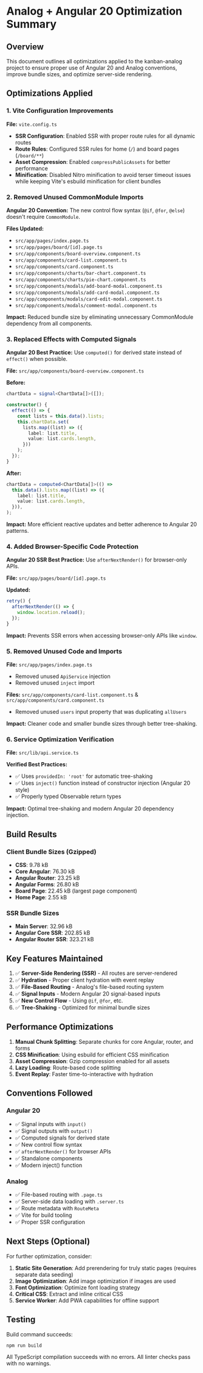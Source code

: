 # Analog + Angular 20 Optimization Summary

## Overview

This document outlines all optimizations applied to the kanban-analog project to ensure proper use of Angular 20 and Analog conventions, improve bundle sizes, and optimize server-side rendering.

## Optimizations Applied

### 1. Vite Configuration Improvements

**File:** `vite.config.ts`

- **SSR Configuration**: Enabled SSR with proper route rules for all dynamic routes
- **Route Rules**: Configured SSR rules for home (`/`) and board pages (`/board/**`)
- **Asset Compression**: Enabled `compressPublicAssets` for better performance
- **Minification**: Disabled Nitro minification to avoid terser timeout issues while keeping Vite's esbuild minification for client bundles

### 2. Removed Unused CommonModule Imports

**Angular 20 Convention:** The new control flow syntax (`@if`, `@for`, `@else`) doesn't require `CommonModule`.

**Files Updated:**

- `src/app/pages/index.page.ts`
- `src/app/pages/board/[id].page.ts`
- `src/app/components/board-overview.component.ts`
- `src/app/components/card-list.component.ts`
- `src/app/components/card.component.ts`
- `src/app/components/charts/bar-chart.component.ts`
- `src/app/components/charts/pie-chart.component.ts`
- `src/app/components/modals/add-board-modal.component.ts`
- `src/app/components/modals/add-card-modal.component.ts`
- `src/app/components/modals/card-edit-modal.component.ts`
- `src/app/components/modals/comment-modal.component.ts`

**Impact:** Reduced bundle size by eliminating unnecessary CommonModule dependency from all components.

### 3. Replaced Effects with Computed Signals

**Angular 20 Best Practice:** Use `computed()` for derived state instead of `effect()` when possible.

**File:** `src/app/components/board-overview.component.ts`

**Before:**

```typescript
chartData = signal<ChartData[]>([]);

constructor() {
  effect(() => {
    const lists = this.data().lists;
    this.chartData.set(
      lists.map((list) => ({
        label: list.title,
        value: list.cards.length,
      }))
    );
  });
}
```

**After:**

```typescript
chartData = computed<ChartData[]>(() =>
  this.data().lists.map((list) => ({
    label: list.title,
    value: list.cards.length,
  })),
);
```

**Impact:** More efficient reactive updates and better adherence to Angular 20 patterns.

### 4. Added Browser-Specific Code Protection

**Angular 20 SSR Best Practice:** Use `afterNextRender()` for browser-only APIs.

**File:** `src/app/pages/board/[id].page.ts`

**Updated:**

```typescript
retry() {
  afterNextRender(() => {
    window.location.reload();
  });
}
```

**Impact:** Prevents SSR errors when accessing browser-only APIs like `window`.

### 5. Removed Unused Code and Imports

**File:** `src/app/pages/index.page.ts`

- Removed unused `ApiService` injection
- Removed unused `inject` import

**Files:** `src/app/components/card-list.component.ts` & `src/app/components/card.component.ts`

- Removed unused `users` input property that was duplicating `allUsers`

**Impact:** Cleaner code and smaller bundle sizes through better tree-shaking.

### 6. Service Optimization Verification

**File:** `src/lib/api.service.ts`

**Verified Best Practices:**

- ✅ Uses `providedIn: 'root'` for automatic tree-shaking
- ✅ Uses `inject()` function instead of constructor injection (Angular 20 style)
- ✅ Properly typed Observable return types

**Impact:** Optimal tree-shaking and modern Angular 20 dependency injection.

## Build Results

### Client Bundle Sizes (Gzipped)

- **CSS**: 9.78 kB
- **Core Angular**: 76.30 kB
- **Angular Router**: 23.25 kB
- **Angular Forms**: 26.80 kB
- **Board Page**: 22.45 kB (largest page component)
- **Home Page**: 2.55 kB

### SSR Bundle Sizes

- **Main Server**: 32.96 kB
- **Angular Core SSR**: 202.85 kB
- **Angular Router SSR**: 323.21 kB

## Key Features Maintained

1. ✅ **Server-Side Rendering (SSR)** - All routes are server-rendered
2. ✅ **Hydration** - Proper client hydration with event replay
3. ✅ **File-Based Routing** - Analog's file-based routing system
4. ✅ **Signal Inputs** - Modern Angular 20 signal-based inputs
5. ✅ **New Control Flow** - Using `@if`, `@for`, etc.
6. ✅ **Tree-Shaking** - Optimized for minimal bundle sizes

## Performance Optimizations

1. **Manual Chunk Splitting**: Separate chunks for core Angular, router, and forms
2. **CSS Minification**: Using esbuild for efficient CSS minification
3. **Asset Compression**: Gzip compression enabled for all assets
4. **Lazy Loading**: Route-based code splitting
5. **Event Replay**: Faster time-to-interactive with hydration

## Conventions Followed

### Angular 20

- ✅ Signal inputs with `input()`
- ✅ Signal outputs with `output()`
- ✅ Computed signals for derived state
- ✅ New control flow syntax
- ✅ `afterNextRender()` for browser APIs
- ✅ Standalone components
- ✅ Modern inject() function

### Analog

- ✅ File-based routing with `.page.ts`
- ✅ Server-side data loading with `.server.ts`
- ✅ Route metadata with `RouteMeta`
- ✅ Vite for build tooling
- ✅ Proper SSR configuration

## Next Steps (Optional)

For further optimization, consider:

1. **Static Site Generation**: Add prerendering for truly static pages (requires separate data seeding)
2. **Image Optimization**: Add image optimization if images are used
3. **Font Optimization**: Optimize font loading strategy
4. **Critical CSS**: Extract and inline critical CSS
5. **Service Worker**: Add PWA capabilities for offline support

## Testing

Build command succeeds:

```bash
npm run build
```

All TypeScript compilation succeeds with no errors.
All linter checks pass with no warnings.
